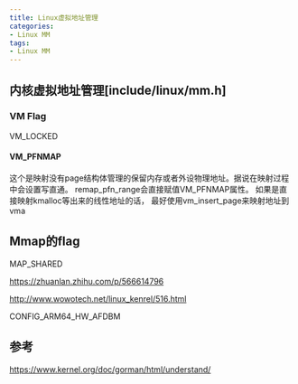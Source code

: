 ```yaml
---
title: Linux虚拟地址管理
categories: 
- Linux MM
tags:
- Linux MM
---
```


## 内核虚拟地址管理[include/linux/mm.h]

### VM Flag
VM_LOCKED

#### VM_PFNMAP
这个是映射没有page结构体管理的保留内存或者外设物理地址。据说在映射过程中会设置写直通。
remap_pfn_range会直接赋值VM_PFNMAP属性。
如果是直接映射kmalloc等出来的线性地址的话，
最好使用vm_insert_page来映射地址到vma

## Mmap的flag

MAP_SHARED

https://zhuanlan.zhihu.com/p/566614796

http://www.wowotech.net/linux_kenrel/516.html

CONFIG_ARM64_HW_AFDBM

## 参考
https://www.kernel.org/doc/gorman/html/understand/


